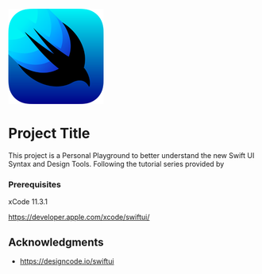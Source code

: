 ![](DesignCode_1/Assets.xcassets/swiftuiLogo.png)

# Project Title

This project is a Personal Playground to better understand the new Swift UI Syntax and Design Tools.  Following the tutorial series provided by 

### Prerequisites

xCode 11.3.1

https://developer.apple.com/xcode/swiftui/

## Acknowledgments

* https://designcode.io/swiftui
